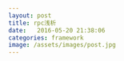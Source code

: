 ```yaml
---
layout: post
title: rpc浅析
date:   2016-05-20 21:38:06
categories: framework
image: /assets/images/post.jpg
---
```


